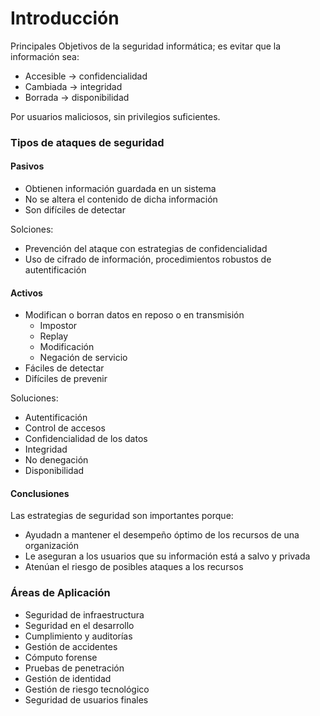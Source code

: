 # Introducción

Principales Objetivos de la seguridad informática; es evitar que la información sea:

- Accesible $\rightarrow$ confidencialidad
- Cambiada $\rightarrow$ integridad
- Borrada $\rightarrow$ disponibilidad

Por usuarios maliciosos, sin privilegios suficientes.

### Tipos de ataques de seguridad

#### **Pasivos**
- Obtienen información guardada en un sistema
- No se altera el contenido de dicha información
- Son difíciles de detectar

Solciones: 
- Prevención del ataque con estrategias de confidencialidad
- Uso de cifrado de información, procedimientos robustos de autentificación


#### **Activos**
- Modifican o borran datos en reposo o en transmisión
   - Impostor
   - Replay
   - Modificación
   - Negación de servicio
- Fáciles de detectar
- Difíciles de prevenir

Soluciones:
- Autentificación
- Control de accesos
- Confidencialidad de los datos
- Integridad
- No denegación
- Disponibilidad

#### Conclusiones
Las estrategias de seguridad son importantes porque:
- Ayudadn a mantener el desempeño óptimo de los recursos de una organización
- Le aseguran a los usuarios que su información está a salvo y privada
- Atenúan el riesgo de posibles ataques a los recursos

### Áreas de Aplicación

- Seguridad de infraestructura
- Seguridad en el desarrollo
- Cumplimiento y auditorías
- Gestión de accidentes
- Cómputo forense
- Pruebas de penetración
- Gestión de identidad
- Gestión de riesgo tecnológico
- Seguridad de usuarios finales

